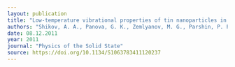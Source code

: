 ```yaml
---
layout: publication
title: "Low-temperature vibrational properties of tin nanoparticles in porous glass"
authors: "Shikov, A. A., Panova, G. K., Zemlyanov, M. G., Parshin, P. P., Kumzerov, Y. A., Naberezhnov, A. A., & Shaitura, D. S."
date: 08.12.2011
year: 2011
journal: "Physics of the Solid State"
source: https://doi.org/10.1134/S1063783411120237
---
```

